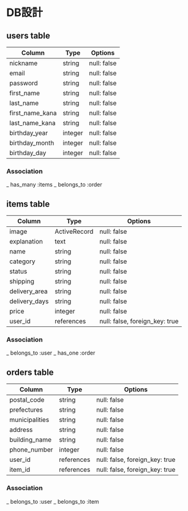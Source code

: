 # DB設計

## users table

| Column          | Type    | Options     |
| --------------- | ------- | ----------- |
| nickname        | string  | null: false |
| email           | string  | null: false |
| password        | string  | null: false |
| first_name      | string  | null: false |
| last_name       | string  | null: false |
| first_name_kana | string  | null: false |
| last_name_kana  | string  | null: false |
| birthday_year   | integer | null: false |
| birthday_month  | integer | null: false |
| birthday_day    | integer | null: false |

### Association
_ has_many   :items
_ belongs_to :order

## items table

| Column        | Type         | Options                        |
| ------------- | ------------ | ------------------------------ |
| image         | ActiveRecord | null: false                    |
| explanation   | text         | null: false                    |
| name          | string       | null: false                    |
| category      | string       | null: false                    |
| status        | string       | null: false                    |
| shipping      | string       | null: false                    |
| delivery_area | string       | null: false                    |
| delivery_days | string       | null: false                    |
| price         | integer      | null: false                    |
| user_id       | references   | null: false, foreign_key: true |

### Association
_ belongs_to  :user
_ has_one     :order

## orders table

| Column         | Type       | Options                        |
| -------------- | ---------- | ------------------------------ |
| postal_code    | string     | null: false                    |
| prefectures    | string     | null: false                    |
| municipalities | string     | null: false                    |
| address        | string     | null: false                    |
| building_name  | string     | null: false                    |
| phone_number   | integer    | null: false                    |
| user_id        | references | null: false, foreign_key: true |
| item_id        | references | null: false, foreign_key: true |

### Association
_ belongs_to :user
_ belongs_to :item